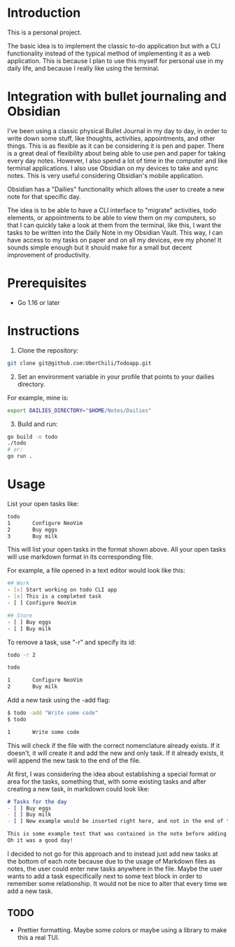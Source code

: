 # Introduction
This is a personal project.

The basic idea is to implement the classic to-do application but with a CLI functionality instead of the typical method of implementing it as a web application. This is because I plan to use this myself for personal use in my daily life, and because I really like using the terminal.

# Integration with bullet journaling and Obsidian
I've been using a classic physical Bullet Journal in my day to day, in order to write down some stuff, like thoughts, activities, appointments, and other things. This is as flexible as it can be considering it is pen and paper. There is a great deal of flexibility about being able to use pen and paper for taking every day notes.
However, I also spend a lot of time in the computer and like terminal applications. I also use Obsidian on my devices to take and sync notes. This is very useful considering Obsidian's mobile application.

Obsidian has a "Dailies" functionality which allows the user to create a new note for that specific day.

The idea is to be able to have a CLI interface to "migrate" activities, todo elements, or appointments to be able to view them on my computers, so that I can quickly take a look at them from the terminal, like this, I want the tasks to be written into the Daily Note in my Obsidian Vault. This way, I can have access to my tasks on paper and on all my devices, eve my phone! It sounds simple enough but it should make for a small but decent improvement of productivity.

# Prerequisites
- Go 1.16 or later

# Instructions
1. Clone the repository:

``` sh
git clone git@github.com:UberChili/Todoapp.git
```

2. Set an environment variable in your profile that points to your dailies directory.

For example, mine is:

``` sh
export DAILIES_DIRECTORY="$HOME/Notes/Dailies"
```

3. Build and run:

``` sh
go build -o todo
./todo
# or:
go run .
```

# Usage
List your open tasks like:

``` sh
todo
1       Configure NeoVim
2       Buy eggs
3       Buy milk
```
This will list your open tasks in the format shown above. All your open tasks will use markdown format in its corresponding file.

For example, a file opened in a text editor would look like this:
``` sh
## Work
- [x] Start working on todo CLI app
- [x] This is a completed task
- [ ] Configure NeoVim

## Store
- [ ] Buy eggs
- [ ] Buy milk
```
To remove a task, use "-r" and specify its id:
``` sh
todo -r 2

todo

1       Configure NeoVim
2       Buy milk
```
Add a new task using the -add flag:

``` sh
$ todo -add "Write some code"
$ todo

1       Write some code
```
This will check if the file with the correct nomenclature already exists. If it doesn't, it will create it and add the new and only task. If it already exists, it will append the new task to the end of the file.

At first, I was considering the idea about establishing a special format or area for the tasks, something that, with some existing tasks and after creating a new task, in markdown could look like:
``` markdown
# Tasks for the day
- [ ] Buy eggs
- [ ] Buy milk
- [ ] New example would be inserted right here, and not in the end of the file.

This is some example test that was contained in the note before adding the third task, above.
Oh it was a good day!
```
I decided to not go for this approach and to instead just add new tasks at the bottom of each note because due to the usage of Markdown files as notes, the user could enter new tasks anywhere in the file. Maybe the user wants to add a task especifically next to some text block in order to remember some relationship. It would not be nice to alter that every time we add a new task. 

## TODO
- Prettier formatting. Maybe some colors or maybe using a library to make this a real TUI.
